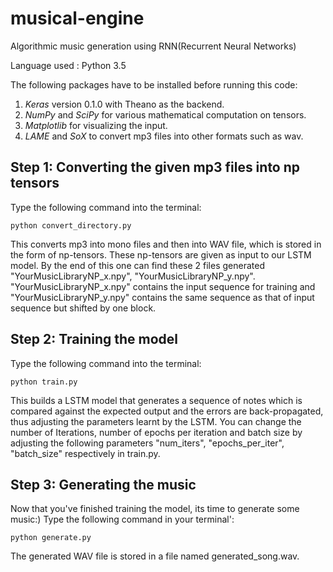 # musical-engine

Algorithmic music generation using RNN(Recurrent Neural Networks)

Language used : Python 3.5

The following packages have to be installed before running this code:

1. *Keras* version 0.1.0 with Theano as the backend.
2. *NumPy* and *SciPy* for various mathematical computation on tensors.
3. *Matplotlib* for visualizing the input.
4. *LAME* and *SoX* to convert mp3 files into other formats such as wav.

## Step 1: Converting the given mp3 files into np tensors

Type the following command into the terminal:

``python convert_directory.py``

This converts mp3 into mono files and then into WAV file, which is stored in the form of np-tensors. These np-tensors are given as input to our LSTM  model.
By the end of this one can find these 2 files generated "YourMusicLibraryNP_x.npy", "YourMusicLibraryNP_y.npy". 
"YourMusicLibraryNP_x.npy" contains the input sequence for training and "YourMusicLibraryNP_y.npy" contains the same sequence as that of input sequence but shifted by one block.

## Step 2: Training the model

Type the following command into the terminal:

``python train.py``

This builds a LSTM model that generates a sequence of notes which is compared against the expected output and the errors are back-propagated, thus adjusting the parameters learnt by the LSTM. 
You can change the number of Iterations, number of epochs per iteration and batch size by adjusting the following parameters "num_iters", "epochs_per_iter", "batch_size" respectively in train.py.

## Step 3: Generating the music

Now that you've finished training the model, its time to generate some music:)
Type the following command in your terminal':

``python generate.py``

The generated WAV file is stored in a file named generated_song.wav. 
